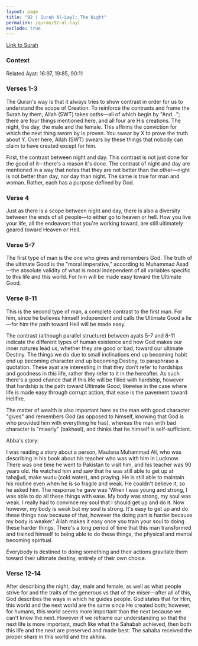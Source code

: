 ```yaml
---
layout: page
title: "92 | Surah Al-Layl: The Night"
permalink: /quran/92-al-layl
exclude: true
---
```


[Link to Surah](http://al-quran.info/#92)

### Context

Related Ayat: 16:97, 19:85, 90:11

### Verses 1-3

The Quran's way is that it always tries to show contrast in order for us to understand the scope of Creation. To reinforce the contrasts and frame the Surah by them, Allah (SWT) takes oaths—all of which begin by "And..."; there are four things mentioned here, and all four are His creations. The night, the day, the male and the female. This affirms the conviction for which the next thing sworn by is proven. You swear by X to prove the truth about Y. Over here, Allah (SWT) swears by these things that nobody can claim to have created except for him.  

First, the contrast between night and day. This contrast is not just done for the good of it—there's a reason it's done. The contrast of night and day are mentioned in a way that notes that they are not better than the other—night is not better than day, nor day than night. The same is true for man and woman. Rather, each has a purpose defined by God.

### Verse 4

Just as there is a scope between night and day, there is also a diversity between the ends of all people—to either go to heaven or hell. How you live your life, all the endeavors that you're working toward, are still ultimately geared toward Heaven or Hell.

### Verse 5-7

The first type of man is the one who gives and remembers God.  The truth of the ultimate Good is the "moral imperative," according to Muhammad Asad—the absolute validity of what is moral independent of all variables specific to this life and this world. For him will be made easy toward the Ultimate Good. 

### Verse 8-11

This is the second type of man, a complete contrast to the first man. For him, since he believes himself independent and calls the Ultimate Good a lie—for him the path toward Hell will be made easy.  

The contrast (although parallel structure) between ayats 5-7 and 8-11 indicate the different types of human existence and how God makes our inner natures lead us, whether they are good or bad, toward our ultimate Destiny. The things we do due to small inclinations end up becoming habit end up becoming character end up becoming Destiny, to paraphrase a quotation. These ayat are interesting in that they don't refer to hardships and goodness in *this* life, rather they refer to it in the hereafter. As such there's a good chance that if this life will be filled with hardship, however that hardship is the path toward Ultimate Good; likewise in the case where life is made easy through corrupt action, that ease is the pavement toward Hellfire.

The matter of wealth is also important here as the man with good character "gives" and remembers God (as opposed to himself, knowing that God is who provided him with everything he has), whereas the man with bad character is "miserly" (bakheel), and thinks that he himself is self-sufficient. 

Abba's story:

I was reading a story about a person, Maulana Muhammad Ali, who was describing in his book about his teacher who was with him in Lucknow. There was one time he went to Pakistan to visit him, and his teacher was 90 years old. He watched him and saw that he was still able to get up at tahajjud, make wudu (cold water), and praying. He is still able to maintain his routine even when he is so fragile and weak. He couldn't believe it, so he asked him. The response he gave was 'When I was young and strong, I was able to do all these things with ease. My body was strong, my soul was weak. I really had to convince my soul that I should get up and do it. Now however, my body is weak but my soul is strong. It's easy to get up and do these things now because of that, however the doing part is harder because my body is weaker.' Allah makes it easy once you train your soul to doing these harder things. There's a long period of time that this man transformed and trained himself to being able to do these things, the physical and mental becoming spiritual.

Everybody is destined to doing something and their actions gravitate them toward their ultimate destiny, entirely of their own choice. 

### Verse 12-14

After describing the night, day, male and female, as well as what people strive for and the traits of the generous vs that of the miser—after all of this, God describes the ways in which he guides people.  God states that for Him, this world and the next world are the same since He created both; however, for humans, this world seems more important than the next because we can't know the next.  However if we reframe our understanding so that the next life is more important, much like what the Sahabah achieved, then both this life and the next are preserved and made best.  The sahaba received the proper share in this world and the akhira.

